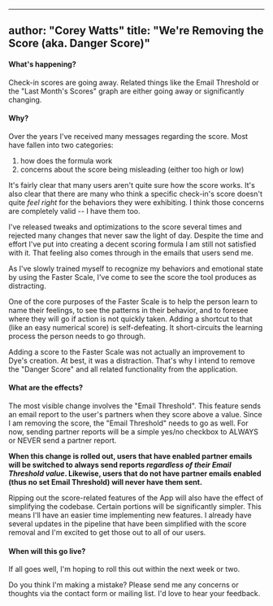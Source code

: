 ---------
author: "Corey Watts"
title: "We're Removing the Score (aka. Danger Score)"
---------

#### What's happening?

Check-in scores are going away. Related things like the Email Threshold or the "Last Month's Scores" graph are either going away or significantly changing.

#### Why?  
Over the years I've received many messages regarding the score. Most have fallen into two categories:  
1. how does the formula work  
2. concerns about the score being misleading (either too high or low)  

It's fairly clear that many users aren't quite sure how the score works. It's also clear that there are many who think a specific check-in's score doesn't quite _feel right_ for the behaviors they were exhibiting. I think those concerns are completely valid -- I have them too.

I've released tweaks and optimizations to the score several times and rejected many changes that never saw the light of day. Despite the time and effort I've put into creating a decent scoring formula I am still not satisfied with it. That feeling also comes through in the emails that users send me.

As I've slowly trained myself to recognize my behaviors and emotional state by using the Faster Scale, I've come to see the score the tool produces as distracting.

One of the core purposes of the Faster Scale is to help the person learn to name their feelings, to see the patterns in their behavior, and to foresee where they will go if action is not quickly taken. Adding a shortcut to that (like an easy numerical score) is self-defeating. It short-circuits the learning process the person needs to go through.

Adding a score to the Faster Scale was not actually an improvement to Dye's creation. At best, it was a distraction. That's why I intend to remove the "Danger Score" and all related functionality from the application.


#### What are the effects?
The most visible change involves the "Email Threshold". This feature sends an email report to the user's partners when they score above a value. Since I am removing the score, the "Email Threshold" needs to go as well. For now, sending partner reports will be a simple yes/no checkbox to ALWAYS or NEVER send a partner report. 
    
**When this change is rolled out, users that have enabled partner emails will be switched to always send reports _regardless of their Email Threshold value_. Likewise, users that do not have partner emails enabled (thus no set Email Threshold) will never have them sent.**

Ripping out the score-related features of the App will also have the effect of simplifying the codebase. Certain portions will be significantly simpler. This means I'll have an easier time implementing new features. I already have several updates in the pipeline that have been simplified with the score removal and I'm excited to get those out to all of our users. 

#### When will this go live?
If all goes well, I'm hoping to roll this out within the next week or two.

Do you think I'm making a mistake? Please send me any concerns or thoughts via the contact form or mailing list. I'd love to hear your feedback.